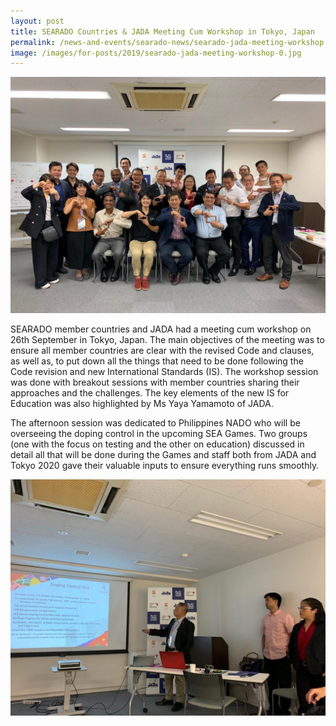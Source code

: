 ```yaml
---
layout: post
title: SEARADO Countries & JADA Meeting Cum Workshop in Tokyo, Japan
permalink: /news-and-events/searado-news/searado-jada-meeting-workshop
image: /images/for-posts/2019/searado-jada-meeting-workshop-0.jpg
---
```

![Group Photo](/images/for-posts/2019/searado-jada-meeting-workshop-0.jpg)

SEARADO member countries and JADA had a meeting cum workshop on 26th September in Tokyo, Japan. The main objectives of the meeting was to ensure all member countries are clear with the revised Code and clauses, as well as, to put down all the things that need to be done following the Code revision and new International Standards (IS). The workshop session was done with breakout sessions with member countries sharing their approaches and the challenges.
The key elements of the new IS for Education was also highlighted by Ms Yaya Yamamoto of JADA.

The afternoon session was dedicated to Philippines NADO who will be overseeing the doping control in the upcoming SEA Games. Two groups (one with the focus on testing and the other on education) discussed in detail all that will be done during the Games and staff both from JADA and Tokyo 2020 gave their valuable inputs to ensure everything runs smoothly.

![Group Photo](/images/for-posts/2019/searado-jada-meeting-workshop-1.jpg)

